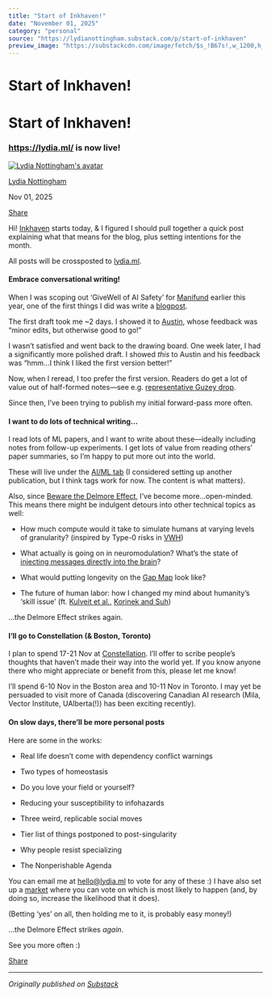 ```yaml
---
title: "Start of Inkhaven!"
date: "November 01, 2025"
category: "personal"
source: "https://lydianottingham.substack.com/p/start-of-inkhaven"
preview_image: "https://substackcdn.com/image/fetch/$s_!B67s!,w_1200,h_600,c_fill,f_jpg,q_auto:good,fl_progressive:steep,g_auto/https%3A%2F%2Fsubstack-post-media.s3.amazonaws.com%2Fpublic%2Fimages%2F1da0c2f2-ea85-4ab9-87d9-6dda394ff2ec_1176x776.jpeg"
---
```


# Start of Inkhaven!

# Start of Inkhaven!

### https://lydia.ml/ is now live!

[![Lydia Nottingham's avatar](https://substackcdn.com/image/fetch/$s_!vtly!,w_36,h_36,c_fill,f_auto,q_auto:good,fl_progressive:steep/https%3A%2F%2Fsubstack-post-media.s3.amazonaws.com%2Fpublic%2Fimages%2F00b9f6ba-3b98-4eab-af7a-8b677e3d2c62_1126x1126.jpeg)](https://substack.com/@lydianottingham)

[Lydia Nottingham](https://substack.com/@lydianottingham)

Nov 01, 2025

[](https://lydianottingham.substack.com/p/start-of-inkhaven/comments)

[Share](javascript:void\(0\))

Hi! [Inkhaven](https://www.inkhaven.blog/) starts today, & I figured I should pull together a quick post explaining what that means for the blog, plus setting intentions for the month.

All posts will be crossposted to [lydia.ml](https://lydia.ml/).

#### Embrace conversational writing!

When I was scoping out ‘GiveWell of AI Safety’ for [Manifund](https://manifund.com/) earlier this year, one of the first things I did was write a [blogpost](https://manifund.substack.com/p/givewell-for-ai-safety-lessons-learned).

The first draft took me ~2 days. I showed it to [Austin](https://blog.austn.io/), whose feedback was “minor edits, but otherwise good to go!” 

I wasn’t satisfied and went back to the drawing board. One week later, I had a significantly more polished draft. I showed _this_ to Austin and his feedback was “hmm…I think I liked the first version better!”

Now, when I reread, I too prefer the first version. Readers do get a lot of value out of half-formed notes—see e.g. [representative Guzey drop](https://guzey.com/what-im-thinking-about/#appendix-2021-02-25-concerns). 

Since then, I’ve been trying to publish my initial forward-pass more often.

#### I want to do lots of technical writing…

I read lots of ML papers, and I want to write about these—ideally including notes from follow-up experiments. I get lots of value from reading others’ paper summaries, so I’m happy to put more out into the world.

These will live under the [AI/ML tab](https://lydianottingham.substack.com/s/posts-about-ai) (I considered setting up another publication, but I think tags work for now. The content is what matters).

Also, since [Beware the Delmore Effect](https://lydia.ml/essay?post=beware-the-delmore-effect-), I’ve become more…open-minded. This means there might be indulgent detours into other technical topics as well:

  * How much compute would it take to simulate humans at varying levels of granularity? (inspired by Type-0 risks in [VWH](https://nickbostrom.com/papers/vulnerable.pdf))

  * What actually is going on in neuromodulation? What’s the state of [injecting messages directly into the brain](https://www.businesswire.com/news/home/20241008878282/en/Breakthrough-from-REMspace-First-Ever-Communication-Between-People-in-Dreams?curius=3971)?

  * What would putting longevity on the [Gap Map](https://www.gap-map.org/?sort=rank) look like?

  * The future of human labor: how I changed my mind about humanity’s ‘skill issue’ (ft. [Kulveit et al.](https://gradual-disempowerment.ai/), [Korinek and Suh](https://www.nber.org/papers/w32255))




…the Delmore Effect strikes again.

#### I’ll go to Constellation (& Boston, Toronto)

I plan to spend 17-21 Nov at [Constellation](https://www.constellation.org/). I’ll offer to scribe people’s thoughts that haven’t made their way into the world yet. If you know anyone there who might appreciate or benefit from this, please let me know!

I’ll spend 6-10 Nov in the Boston area and 10-11 Nov in Toronto. I may yet be persuaded to visit more of Canada (discovering Canadian AI research (Mila, Vector Institute, UAlberta(!)) has been exciting recently).

#### On slow days, there’ll be more personal posts

Here are some in the works:

  * Real life doesn’t come with dependency conflict warnings

  * Two types of homeostasis

  * Do you love your field or yourself?

  * Reducing your susceptibility to infohazards

  * Three weird, replicable social moves

  * Tier list of things postponed to post-singularity

  * Why people resist specializing

  * The Nonperishable Agenda




You can email me at hello@lydia.ml to vote for any of these :) I have also set up a [market](https://manifold.markets/LydiaNottingham/which-of-these-blogposts-will-i-pub) where you can vote on which is most likely to happen (and, by doing so, increase the likelihood that it does).

(Betting ‘yes’ on all, then holding me to it, is probably easy money!)

…the Delmore Effect strikes _again_.

See you more often :) 

[](https://lydianottingham.substack.com/p/start-of-inkhaven/comments)

[Share](javascript:void\(0\))


---

*Originally published on [Substack](https://lydianottingham.substack.com/p/start-of-inkhaven)*
